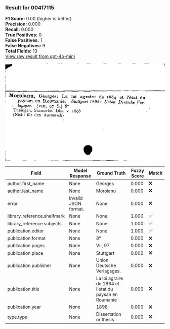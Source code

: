 ### Result for 00417115
**F1 Score:** 0.00 (higher is better)<br>**Precision:** 0.000<br>**Recall:** 0.000<br>**True Positives:** 0<br>**False Positives:** 1<br>**False Negatives:** 9<br>**Total Fields:** 13<br>[View raw result from gpt-4o-mini](https://github.com/RISE-UNIBAS/humanities_data_benchmark/blob/main/results/2025-10-03/T0164/request_T0164_00417115.json)

<img src="https://github.com/RISE-UNIBAS/humanities_data_benchmark/blob/main/benchmarks/zettelkatalog/images/00417115.jpg?raw=true" alt="00417115" width="600px">

| Field | Model Response | Ground Truth | Fuzzy Score | Match |
|-------|----------------|--------------|-------------|-------|
| author.first_name | None | Georges | 0.000 | ❌ |
| author.last_name | None | Moroianu | 0.000 | ❌ |
| error | Invalid JSON format. | None | 0.000 | ❌ |
| library_reference.shelfmark | None | None | 1.000 | ✅ |
| library_reference.subjects | None | None | 1.000 | ✅ |
| publication.editor | None | None | 1.000 | ✅ |
| publication.format | None | 8° | 0.000 | ❌ |
| publication.pages | None | VII, 97 | 0.000 | ❌ |
| publication.place | None | Stuttgart | 0.000 | ❌ |
| publication.publisher | None | Union Deutsche Verlagsges. | 0.000 | ❌ |
| publication.title | None | La loi agraire de 1864 et l'état du paysan en Roumanie | 0.000 | ❌ |
| publication.year | None | 1898 | 0.000 | ❌ |
| type.type | None | Dissertation or thesis | 0.000 | ❌ |
